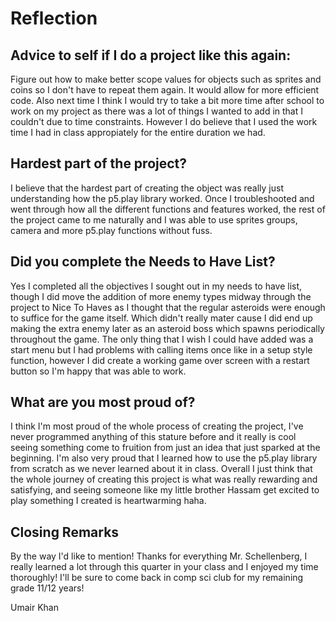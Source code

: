 # Reflection

## Advice to self if I do a project like this again:
Figure out how to make better scope values for objects such as sprites and coins so I don't have to repeat them again. It would allow for more efficient code. Also next time I think I would try to take a bit more time after school to work on my project as there was a lot of things I wanted to add in that I couldn't due to time constraints. However I do believe that I used the work time I had in class appropiately for the entire duration we had.

## Hardest part of the project?
I believe that the hardest part of creating the object was really just understanding how the p5.play library worked. Once I troubleshooted and went through how all the different functions and features worked, the rest of the project came to me naturally and I was able to use sprites groups, camera and more p5.play functions without fuss.

## Did you complete the Needs to Have List?
Yes I completed all the objectives I sought out in my needs to have list, though I did move the addition of more enemy types midway through the project to Nice To Haves as I thought that the regular asteroids were enough to suffice for the game itself. Which didn't really mater cause I did end up making the extra enemy later as an asteroid boss which spawns periodically throughout the game. The only thing that I wish I could have added was a start menu but I had problems with calling items once like in a setup style function, however I did create a working game over screen with a restart button so I'm happy that was able to work.

## What are you most proud of?
I think I'm most proud of the whole process of creating the project, I've never programmed anything of this stature before and it really is cool seeing something come to fruition from just an idea that just sparked at the beginning. I'm also very proud that I learned how to use the p5.play library from scratch as we never learned about it in class. Overall I just think that the whole journey of creating this project is what was really rewarding and satisfying, and seeing someone like my little brother Hassam get excited to play something I created is heartwarming haha.

## Closing Remarks
By the way I'd like to mention! Thanks for everything Mr. Schellenberg, I really learned a lot through this quarter in your class and I enjoyed my time thoroughly! I'll be sure to come back in comp sci club for my remaining grade 11/12 years!

Umair Khan